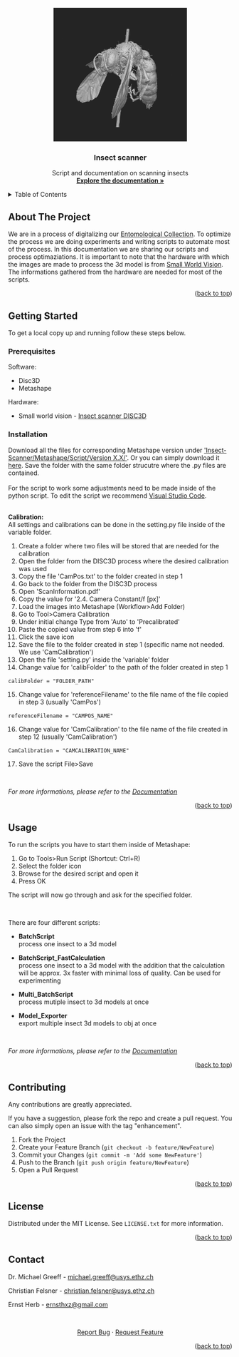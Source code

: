 <!-- PROJECT LOGO -->
<br />
<div align="center">
  <a href="https://github.com/kizvki/Insect-Scanner">
    <img src="images/logo.jpg" alt="Logo" width="300" height="300">
  </a>

<h3 align="center">Insect scanner</h3>

  <p align="center">
    Script and documentation on scanning insects
    <br />
    <a href="https://apple-puppet-9e4.notion.site/Public-documentation-d2a36e2fab1b421ab56437c818de71e7"><strong>Explore the documentation »</strong></a>
  </p>
</div>



<!-- TABLE OF CONTENTS -->
<details>
  <summary>Table of Contents</summary>
  <ol>
    <li><a href="#about-the-project">About The Project<li>
      <a href="#getting-started">Getting Started</a>
      <ul>
        <li><a href="#prerequisites">Prerequisites</a></li>
        <li><a href="#installation">Installation</a></li>
      </ul>
    </li>
    <li><a href="#usage">Usage</a></li>
    <li><a href="#contributing">Contributing</a></li>
    <li><a href="#license">License</a></li>
    <li><a href="#contact">Contact</a></li>
  </ol>
</details>



<!-- ABOUT THE PROJECT -->
## About The Project
We are in a process of digitalizing our [Entomological Collection](https://usys.ethz.ch/en/research/collections/entomological-collection.html). To optimize the process we are doing experiments and writing scripts to automate most of the process. In this documentation we are sharing our scripts and process optimaziations. It is important to note that the hardware with which the images are made to process the 3d model is from [Small World Vision](https://small-world-vision.de/en/). The informations gathered from the hardware are needed for most of the scripts.


<p align="right">(<a href="#readme-top">back to top</a>)</p>

<!-- GETTING STARTED -->
## Getting Started

To get a local copy up and running follow these steps below.

### Prerequisites

Software:
* Disc3D
* Metashape

Hardware:
* Small world vision - [Insect scanner DISC3D](https://small-world-vision.de/en/)

### Installation

Download all the files for corresponding Metashape version under ['Insect-Scanner/Metashape/Script/Version X.X/'](https://github.com/kizvki/Insect-Scanner/tree/main/Metashape/Script). Or you can simply download it [here](https://downgit.github.io/#/home?url=https://github.com/kizvki/Insect-Scanner/tree/main/Metashape/Script). Save the folder with the same folder strucutre where the .py files are contained.
<br>
<br>
For the script to work some adjustments need to be made inside of the python script. To edit the script we recommend [Visual Studio Code](https://code.visualstudio.com/).
<br>
<br>

**Calibration:** <br>
All settings and calibrations can be done in the setting.py file inside of the variable folder.
1. Create a folder where two files will be stored that are needed for the calibration
2. Open the folder from the DISC3D process where the desired calibration was used
3. Copy the file 'CamPos.txt' to the folder created in step 1
4. Go back to the folder from the DISC3D process
5. Open 'ScanInformation.pdf'
6. Copy the value for '2.4. Camera Constant/f [px]'
7. Load the images into Metashape (Workflow>Add Folder)
8. Go to Tool>Camera Calibration
9. Under initial change Type from 'Auto' to 'Precalibrated'
10. Paste the copied value from step 6 into 'f'
11. Click the save icon
12. Save the file to the folder created in step 1 (specific name not needed. We use 'CamCalibration')<br>
13. Open the file 'setting.py' inside the 'variable' folder
14. Change value for 'calibFolder' to the path of the folder created in step 1
   ```
   calibFolder = "FOLDER_PATH"
   ```
15. Change value for 'referenceFilename' to the file name of the file copied in step 3 (usually 'CamPos')
   ```
   referenceFilename = "CAMPOS_NAME"
   ```
16. Change value for 'CamCalibration' to the file name of the file created in step 12 (usually 'CamCalibration')
   ```
   CamCalibration = "CAMCALIBRATION_NAME"
   ```
17. Save the script File>Save

<br>
  
_For more informations, please refer to the [Documentation](https://apple-puppet-9e4.notion.site/Public-documentation-d2a36e2fab1b421ab56437c818de71e7)_
<p align="right">(<a href="#readme-top">back to top</a>)</p>



<!-- USAGE EXAMPLES -->
## Usage
To run the scripts you have to start them inside of Metashape:
1. Go to Tools>Run Script (Shortcut: Ctrl+R)
2. Select the folder icon
3. Browse for the desired script and open it
4. Press OK

The script will now go through and ask for the specified folder. 
  
<br>
  
There are four different scripts:
* **BatchScript** <br>
process one insect to a 3d model

* **BatchScript_FastCalculation** <br>
process one insect to a 3d model with the addition that the calculation will be approx. 3x faster with minimal loss of quality. Can be used for experimenting

* **Multi_BatchScript** <br>
process mutiple insect to 3d models at once

* **Model_Exporter** <br>
export multiple insect 3d models to obj at once

<br>
  
_For more informations, please refer to the [Documentation](https://apple-puppet-9e4.notion.site/Public-documentation-d2a36e2fab1b421ab56437c818de71e7)_

<p align="right">(<a href="#readme-top">back to top</a>)</p>

<!-- CONTRIBUTING -->
## Contributing

Any contributions are greatly appreciated.

If you have a suggestion, please fork the repo and create a pull request. You can also simply open an issue with the tag "enhancement".

1. Fork the Project
2. Create your Feature Branch (`git checkout -b feature/NewFeature`)
3. Commit your Changes (`git commit -m 'Add some NewFeature'`)
4. Push to the Branch (`git push origin feature/NewFeature`)
5. Open a Pull Request

<p align="right">(<a href="#readme-top">back to top</a>)</p>



<!-- LICENSE -->
## License

Distributed under the MIT License. See `LICENSE.txt` for more information.

<p align="right">(<a href="#readme-top">back to top</a>)</p>



<!-- CONTACT -->
## Contact
Dr. Michael Greeff - michael.greeff@usys.ethz.ch

Christian Felsner - christian.felsner@usys.ethz.ch

Ernst Herb - ernsthxz@gmail.com
  
<br />
<div align="center">
  <p align="center">
    <a href="https://github.com/kizvki/Insect-Scanner/issues">Report Bug</a>
    ·
    <a href="https://github.com/kizvki/Insect-Scanner/issues">Request Feature</a>
  </p>
</div>

<p align="right">(<a href="#readme-top">back to top</a>)</p>
